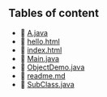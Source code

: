 ## Tables of content
- 🤣 [A.java](./A.java)
- 🤣 [hello.html](./hello.html)
- 🤣 [index.html](./index.html)
- 🤣 [Main.java](./Main.java)
- 🤣 [ObjectDemo.java](./ObjectDemo.java)
- 🤣 [readme.md](./readme.md)
- 🤣 [SubClass.java](./SubClass.java)
